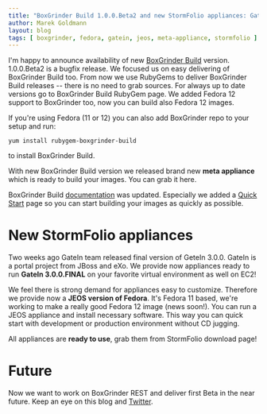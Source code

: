 ```yaml
---
title: "BoxGrinder Build 1.0.0.Beta2 and new StormFolio appliances: GateIn 3.0.0.FINAL and Fedora 11 JEOS"
author: Marek Goldmann
layout: blog
tags: [ boxgrinder, fedora, gatein, jeos, meta-appliance, stormfolio ]
---
```


I'm happy to announce availability of new [BoxGrinder Build](#{site.links[:build]}) version. 1.0.0.Beta2 is a bugfix release. We focused us on easy delivering of BoxGrinder Build too. From now we use RubyGems to deliver BoxGrinder Build releases -- there is no need to grab sources. For always up to date versions go to BoxGrinder Build RubyGem page. We added Fedora 12 support to BoxGrinder too, now you can build also Fedora 12 images.

If you're using Fedora (11 or 12) you can also add BoxGrinder repo to your setup and run:

    yum install rubygem-boxgrinder-build

to install BoxGrinder Build.

With new BoxGrinder Build version we released brand new **meta appliance** which is ready to build your images. You can grab it here.

BoxGrinder Build [documentation](#{site.links[:build_doc]}) was updated. Especially we added a [Quick Start](#{site.links[:build_doc]}/quick_start) page so you can start building your images as quickly as possible.

# New StormFolio appliances

Two weeks ago GateIn team released final version of GeteIn 3.0.0. GateIn is a portal project from JBoss and eXo. We provide now appliances ready to run **GateIn 3.0.0.FINAL** on your favorite virtual environment as well on EC2!

We feel there is strong demand for appliances easy to customize. Therefore we provide now a **JEOS version of Fedora**. It's Fedora 11 based, we're working to make a really good Fedora 12 image (news soon!). You can run a JEOS appliance and install necessary software. This way you can quick start with development or production environment without CD jugging.

All appliances are **ready to use**, grab them from StormFolio download page!

# Future

Now we want to work on BoxGrinder REST and deliver first Beta in the near future. Keep an eye on this blog and [Twitter](#{site.links[:twitter]}).

